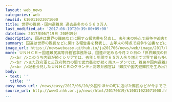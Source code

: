 ```yaml
---
layout: web_news
categories: web
newsid: k10011023071000
title: 世界の難民・国内避難民 過去最多の６５６０万人
last_modified_at: '2017-06-19T20:39:00+09:00'
datetime: 2017年06月19日 20時39分
description: 国連は世界の難民などに関する報告書を発表し、去年末の時点で紛争や迫害などによる難民や国内避難民は、これまでで最も多い６５６０万人に上り、特に中東のシリアやアフリカの南スーダンでの増加が影響していると指摘しています。
summary: 国連は世界の難民などに関する報告書を発表し、去年末の時点で紛争や迫害などによる難民や国内避難民は、これまでで最も多い６５６０万人に上り、特に中東のシリアやアフリカの南スーダンでの増加が影響していると指摘しています。
image_url: https://newswebeasy.github.io/ja201706/news/web/image/2017/06/20/k10011023071000.jpg
more: ＵＮＨＣＲ＝国連難民高等弁務官事務所は、国連が定める今月２０日の「世界難民の日」を前に、１９日、最新の報告書を発表しました。<br /><br />報告書によりますと、去年末の時点で、紛争や迫害などによって国外に逃れた難民や家を追われた国内避難民はこれまでで最も多い合わせて６５６０万人に上っています。<br
  /><br />このうち内戦が続くシリアでは、去年１年間で６５万人余り増えて世界で最も多い５５０万人余りが難民となるなど、人口の半数以上が国内外で避難生活を送っていると指摘しています。<br
  /><br />また政府軍と反政府勢力の間で武力衝突が続く南スーダンでは、難民や国内避難民の数は前の年よりも８０万人余り多い３３０万人に上り、特に武力衝突が再燃した去年夏からの半年間で急速に増加しているとして深刻な懸念を示しています。<br
  /><br />記者会見したＵＮＨＣＲのグランディ高等弁務官は「難民や国内避難民を生み出す原因に対して十分な対策ができていない。危機は今も続いていて解決できるように対処しなければならない」と述べ、各国に協力を呼びかけました。
body:
- text: ''
  title: ''
easy_news_url: /news/easy/2017/06/20/外国やほかの町に逃げた難民などが今までで最も多くなる/
source_url: http://www3.nhk.or.jp/news/html/20170619/k10011023071000.html
...
```

